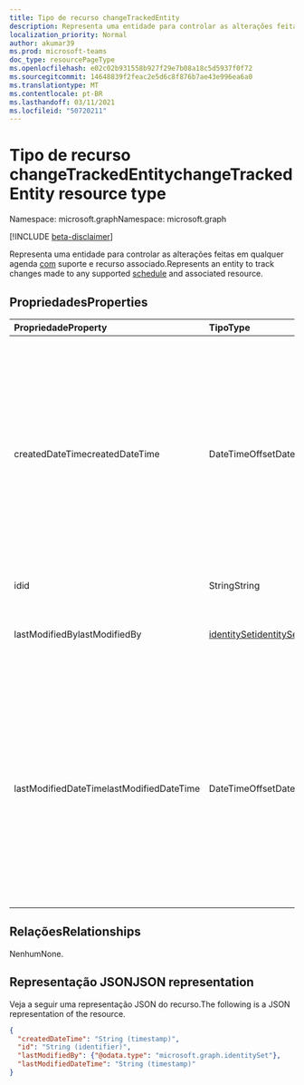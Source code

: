 ```yaml
---
title: Tipo de recurso changeTrackedEntity
description: Representa uma entidade para controlar as alterações feitas em qualquer recurso Shifts com suporte
localization_priority: Normal
author: akumar39
ms.prod: microsoft-teams
doc_type: resourcePageType
ms.openlocfilehash: e02c02b931558b927f29e7b08a18c5d5937f0f72
ms.sourcegitcommit: 14648839f2feac2e5d6c8f876b7ae43e996ea6a0
ms.translationtype: MT
ms.contentlocale: pt-BR
ms.lasthandoff: 03/11/2021
ms.locfileid: "50720211"
---
```

# <a name="changetrackedentity-resource-type"></a><span data-ttu-id="4635a-103">Tipo de recurso changeTrackedEntity</span><span class="sxs-lookup"><span data-stu-id="4635a-103">changeTrackedEntity resource type</span></span>

<span data-ttu-id="4635a-104">Namespace: microsoft.graph</span><span class="sxs-lookup"><span data-stu-id="4635a-104">Namespace: microsoft.graph</span></span>

[!INCLUDE [beta-disclaimer](../../includes/beta-disclaimer.md)]

<span data-ttu-id="4635a-105">Representa uma entidade para controlar as alterações feitas em qualquer agenda [com](schedule.md) suporte e recurso associado.</span><span class="sxs-lookup"><span data-stu-id="4635a-105">Represents an entity to track changes made to any supported [schedule](schedule.md) and associated resource.</span></span>

## <a name="properties"></a><span data-ttu-id="4635a-106">Propriedades</span><span class="sxs-lookup"><span data-stu-id="4635a-106">Properties</span></span>

| <span data-ttu-id="4635a-107">Propriedade</span><span class="sxs-lookup"><span data-stu-id="4635a-107">Property</span></span>     | <span data-ttu-id="4635a-108">Tipo</span><span class="sxs-lookup"><span data-stu-id="4635a-108">Type</span></span>        | <span data-ttu-id="4635a-109">Descrição</span><span class="sxs-lookup"><span data-stu-id="4635a-109">Description</span></span> |
|:-------------|:------------|:------------|
|<span data-ttu-id="4635a-110">createdDateTime</span><span class="sxs-lookup"><span data-stu-id="4635a-110">createdDateTime</span></span>|<span data-ttu-id="4635a-111">DateTimeOffset</span><span class="sxs-lookup"><span data-stu-id="4635a-111">DateTimeOffset</span></span>|<span data-ttu-id="4635a-112">O tipo Timestamp representa informações de data e hora usando o formato ISO 8601 e está sempre no horário UTC.</span><span class="sxs-lookup"><span data-stu-id="4635a-112">The Timestamp type represents date and time information using ISO 8601 format and is always in UTC time.</span></span> <span data-ttu-id="4635a-113">Por exemplo, meia-noite UTC em 1 de janeiro de 2014 é `2014-01-01T00:00:00Z`</span><span class="sxs-lookup"><span data-stu-id="4635a-113">For example, midnight UTC on Jan 1, 2014 is `2014-01-01T00:00:00Z`</span></span>|
|<span data-ttu-id="4635a-114">id</span><span class="sxs-lookup"><span data-stu-id="4635a-114">id</span></span>|<span data-ttu-id="4635a-115">String</span><span class="sxs-lookup"><span data-stu-id="4635a-115">String</span></span>| <span data-ttu-id="4635a-116">Somente leitura.</span><span class="sxs-lookup"><span data-stu-id="4635a-116">Read-only.</span></span>|
|<span data-ttu-id="4635a-117">lastModifiedBy</span><span class="sxs-lookup"><span data-stu-id="4635a-117">lastModifiedBy</span></span>|[<span data-ttu-id="4635a-118">identitySet</span><span class="sxs-lookup"><span data-stu-id="4635a-118">identitySet</span></span>](identityset.md)|<span data-ttu-id="4635a-119">Identidade da pessoa que modificou a entidade pela última vez.</span><span class="sxs-lookup"><span data-stu-id="4635a-119">Identity of the person who last modified the entity.</span></span>|
|<span data-ttu-id="4635a-120">lastModifiedDateTime</span><span class="sxs-lookup"><span data-stu-id="4635a-120">lastModifiedDateTime</span></span>|<span data-ttu-id="4635a-121">DateTimeOffset</span><span class="sxs-lookup"><span data-stu-id="4635a-121">DateTimeOffset</span></span>|<span data-ttu-id="4635a-122">O tipo Timestamp representa informações de data e hora usando o formato ISO 8601 e está sempre no horário UTC.</span><span class="sxs-lookup"><span data-stu-id="4635a-122">The Timestamp type represents date and time information using ISO 8601 format and is always in UTC time.</span></span> <span data-ttu-id="4635a-123">Por exemplo, meia-noite UTC em 1 de janeiro de 2014 é `2014-01-01T00:00:00Z`</span><span class="sxs-lookup"><span data-stu-id="4635a-123">For example, midnight UTC on Jan 1, 2014 is `2014-01-01T00:00:00Z`</span></span>|

## <a name="relationships"></a><span data-ttu-id="4635a-124">Relações</span><span class="sxs-lookup"><span data-stu-id="4635a-124">Relationships</span></span>

<span data-ttu-id="4635a-125">Nenhum</span><span class="sxs-lookup"><span data-stu-id="4635a-125">None.</span></span>

## <a name="json-representation"></a><span data-ttu-id="4635a-126">Representação JSON</span><span class="sxs-lookup"><span data-stu-id="4635a-126">JSON representation</span></span>

<span data-ttu-id="4635a-127">Veja a seguir uma representação JSON do recurso.</span><span class="sxs-lookup"><span data-stu-id="4635a-127">The following is a JSON representation of the resource.</span></span>

<!-- {
  "blockType": "resource",
  "optionalProperties": [

  ],
  "@odata.type": "microsoft.graph.changeTrackedEntity",
  "baseType": "microsoft.graph.entity",
  "keyProperty": "id"
}-->

```json
{
  "createdDateTime": "String (timestamp)",
  "id": "String (identifier)",
  "lastModifiedBy": {"@odata.type": "microsoft.graph.identitySet"},
  "lastModifiedDateTime": "String (timestamp)"
}
```

<!-- uuid: 16cd6b66-4b1a-43a1-adaf-3a886856ed98
2019-02-04 14:57:30 UTC -->
<!-- {
  "type": "#page.annotation",
  "description": "changeTrackedEntity resource",
  "keywords": "",
  "section": "documentation",
  "tocPath": ""
}-->


